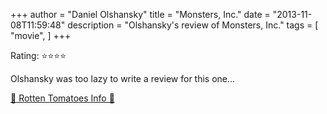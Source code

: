 +++
author = "Daniel Olshansky"
title = "Monsters, Inc."
date = "2013-11-08T11:59:48"
description = "Olshansky's review of Monsters, Inc."
tags = [
    "movie",
]
+++

Rating: ⭐⭐⭐⭐

Olshansky was too lazy to write a review for this one...

[🍅 Rotten Tomatoes Info 🍅](https://www.rottentomatoes.com//m/monsters_inc)